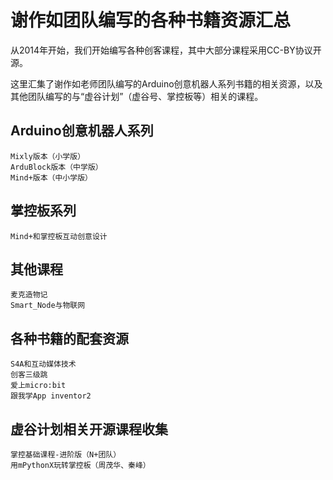 # 谢作如团队编写的各种书籍资源汇总

从2014年开始，我们开始编写各种创客课程，其中大部分课程采用CC-BY协议开源。

这里汇集了谢作如老师团队编写的Arduino创意机器人系列书籍的相关资源，以及其他团队编写的与“虚谷计划”（虚谷号、掌控板等）相关的课程。

## Arduino创意机器人系列

	Mixly版本（小学版）
	ArduBlock版本（中学版）
	Mind+版本（中小学版）

## 掌控板系列
	
	Mind+和掌控板互动创意设计

## 其他课程

	麦克造物记
	Smart_Node与物联网

## 各种书籍的配套资源

	S4A和互动媒体技术
	创客三级跳
	爱上micro:bit
	跟我学App inventor2


## 虚谷计划相关开源课程收集

	掌控基础课程-进阶版（N+团队）
	用mPythonX玩转掌控板（周茂华、秦峰）
